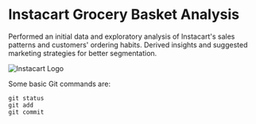 # Instacart Grocery Basket Analysis 

Performed an initial data and exploratory analysis of Instacart's sales patterns and customers' ordering habits. Derived insights and suggested marketing strategies for better segmentation.

![Instacart Logo](https://user-images.githubusercontent.com/86737631/150044501-9681ddbd-dbb2-4bb5-8d73-8b6e1adccbd1.png)

Some basic Git commands are:
```
git status
git add
git commit
```
